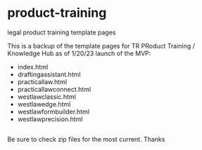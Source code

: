 # product-training
legal product training template pages

This is a backup of the template pages for TR PRoduct Training / Knowledge Hub as of 1/20/23 launch of the MVP:

- index.html
- draftingassistant.html
- practicallaw.html
- practicallawconnect.html
- westlawclassic.html
- westlawedge.html
- westlawformbuilder.html
- westlawprecision.html

##

Be sure to check zip files for the most current. Thanks
